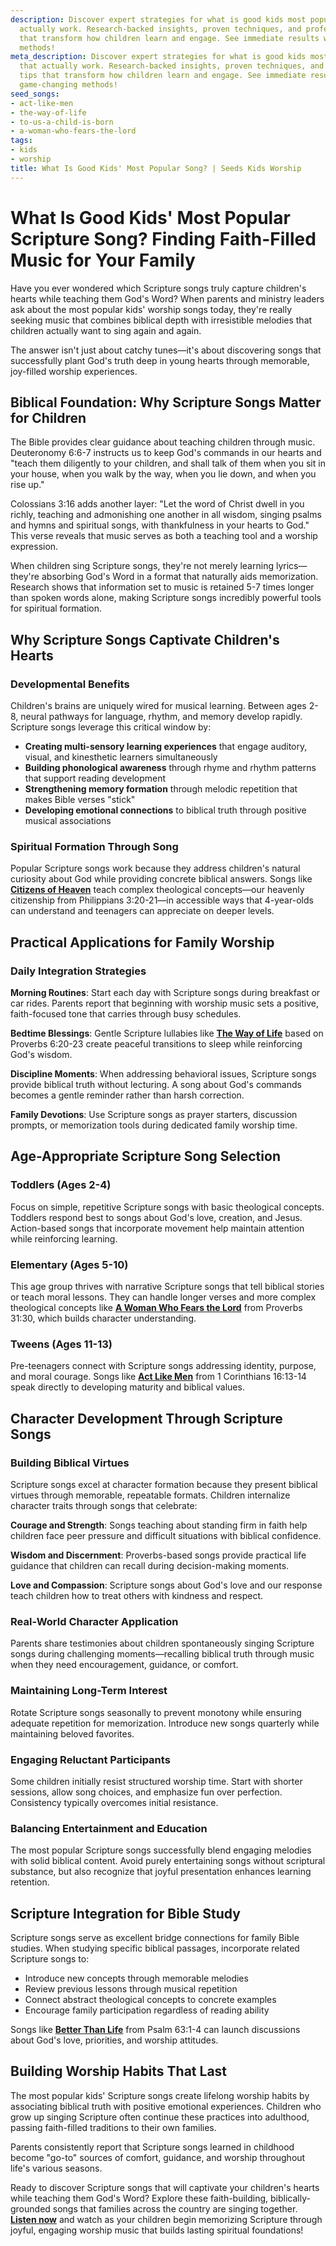 ```yaml
---
description: Discover expert strategies for what is good kids most popular song that
  actually work. Research-backed insights, proven techniques, and professional tips
  that transform how children learn and engage. See immediate results with these game-changing
  methods!
meta_description: Discover expert strategies for what is good kids most popular song
  that actually work. Research-backed insights, proven techniques, and professional
  tips that transform how children learn and engage. See immediate results with these
  game-changing methods!
seed_songs:
- act-like-men
- the-way-of-life
- to-us-a-child-is-born
- a-woman-who-fears-the-lord
tags:
- kids
- worship
title: What Is Good Kids' Most Popular Song? | Seeds Kids Worship
---
```

# What Is Good Kids' Most Popular Scripture Song? Finding Faith-Filled Music for Your Family

Have you ever wondered which Scripture songs truly capture children's hearts while teaching them God's Word? When parents and ministry leaders ask about the most popular kids' worship songs today, they're really seeking music that combines biblical depth with irresistible melodies that children actually want to sing again and again.

The answer isn't just about catchy tunes—it's about discovering songs that successfully plant God's truth deep in young hearts through memorable, joy-filled worship experiences.

## Biblical Foundation: Why Scripture Songs Matter for Children

The Bible provides clear guidance about teaching children through music. Deuteronomy 6:6-7 instructs us to keep God's commands in our hearts and "teach them diligently to your children, and shall talk of them when you sit in your house, when you walk by the way, when you lie down, and when you rise up."

Colossians 3:16 adds another layer: "Let the word of Christ dwell in you richly, teaching and admonishing one another in all wisdom, singing psalms and hymns and spiritual songs, with thankfulness in your hearts to God." This verse reveals that music serves as both a teaching tool and a worship expression.

When children sing Scripture songs, they're not merely learning lyrics—they're absorbing God's Word in a format that naturally aids memorization. Research shows that information set to music is retained 5-7 times longer than spoken words alone, making Scripture songs incredibly powerful tools for spiritual formation.

## Why Scripture Songs Captivate Children's Hearts

### Developmental Benefits

Children's brains are uniquely wired for musical learning. Between ages 2-8, neural pathways for language, rhythm, and memory develop rapidly. Scripture songs leverage this critical window by:

- **Creating multi-sensory learning experiences** that engage auditory, visual, and kinesthetic learners simultaneously
- **Building phonological awareness** through rhyme and rhythm patterns that support reading development
- **Strengthening memory formation** through melodic repetition that makes Bible verses "stick"
- **Developing emotional connections** to biblical truth through positive musical associations

### Spiritual Formation Through Song

Popular Scripture songs work because they address children's natural curiosity about God while providing concrete biblical answers. Songs like **[Citizens of Heaven](https://seedskidsworship.com/product/power/)** teach complex theological concepts—our heavenly citizenship from Philippians 3:20-21—in accessible ways that 4-year-olds can understand and teenagers can appreciate on deeper levels.

## Practical Applications for Family Worship

### Daily Integration Strategies

**Morning Routines**: Start each day with Scripture songs during breakfast or car rides. Parents report that beginning with worship music sets a positive, faith-focused tone that carries through busy schedules.

**Bedtime Blessings**: Gentle Scripture lullabies like **[The Way of Life](https://seedskidsworship.com/product/the-way-of-life-proverbs-620-23/)** based on Proverbs 6:20-23 create peaceful transitions to sleep while reinforcing God's wisdom.

**Discipline Moments**: When addressing behavioral issues, Scripture songs provide biblical truth without lecturing. A song about God's commands becomes a gentle reminder rather than harsh correction.

**Family Devotions**: Use Scripture songs as prayer starters, discussion prompts, or memorization tools during dedicated family worship time.

## Age-Appropriate Scripture Song Selection

### Toddlers (Ages 2-4)
Focus on simple, repetitive Scripture songs with basic theological concepts. Toddlers respond best to songs about God's love, creation, and Jesus. Action-based songs that incorporate movement help maintain attention while reinforcing learning.

### Elementary (Ages 5-10)
This age group thrives with narrative Scripture songs that tell biblical stories or teach moral lessons. They can handle longer verses and more complex theological concepts like **[A Woman Who Fears the Lord](https://seedskidsworship.com/product/a-woman-who-fears-the-lord-proverbs-3130/)** from Proverbs 31:30, which builds character understanding.

### Tweens (Ages 11-13)
Pre-teenagers connect with Scripture songs addressing identity, purpose, and moral courage. Songs like **[Act Like Men](https://seedskidsworship.com/product/act-like-men-1-corinthians-1613-14-2/)** from 1 Corinthians 16:13-14 speak directly to developing maturity and biblical values.

## Character Development Through Scripture Songs

### Building Biblical Virtues

Scripture songs excel at character formation because they present biblical virtues through memorable, repeatable formats. Children internalize character traits through songs that celebrate:

**Courage and Strength**: Songs teaching about standing firm in faith help children face peer pressure and difficult situations with biblical confidence.

**Wisdom and Discernment**: Proverbs-based songs provide practical life guidance that children can recall during decision-making moments.

**Love and Compassion**: Scripture songs about God's love and our response teach children how to treat others with kindness and respect.

### Real-World Character Application

Parents share testimonies about children spontaneously singing Scripture songs during challenging moments—recalling biblical truth through music when they need encouragement, guidance, or comfort.

### Maintaining Long-Term Interest
Rotate Scripture songs seasonally to prevent monotony while ensuring adequate repetition for memorization. Introduce new songs quarterly while maintaining beloved favorites.

### Engaging Reluctant Participants
Some children initially resist structured worship time. Start with shorter sessions, allow song choices, and emphasize fun over perfection. Consistency typically overcomes initial resistance.

### Balancing Entertainment and Education  
The most popular Scripture songs successfully blend engaging melodies with solid biblical content. Avoid purely entertaining songs without scriptural substance, but also recognize that joyful presentation enhances learning retention.

## Scripture Integration for Bible Study

Scripture songs serve as excellent bridge connections for family Bible studies. When studying specific biblical passages, incorporate related Scripture songs to:
- Introduce new concepts through memorable melodies
- Review previous lessons through musical repetition
- Connect abstract theological concepts to concrete examples
- Encourage family participation regardless of reading ability

Songs like **[Better Than Life](https://seedskidsworship.com/product/seeds-of-praise-vol-3/)** from Psalm 63:1-4 can launch discussions about God's love, priorities, and worship attitudes.

## Building Worship Habits That Last

The most popular kids' Scripture songs create lifelong worship habits by associating biblical truth with positive emotional experiences. Children who grow up singing Scripture often continue these practices into adulthood, passing faith-filled traditions to their own families.

Parents consistently report that Scripture songs learned in childhood become "go-to" sources of comfort, guidance, and worship throughout life's various seasons.

Ready to discover Scripture songs that will captivate your children's hearts while teaching them God's Word? Explore these faith-building, biblically-grounded songs that families across the country are singing together. **[Listen now](https://seedskidsworship.com)** and watch as your children begin memorizing Scripture through joyful, engaging worship music that builds lasting spiritual foundations!

<script type="application/ld+json">
{
  "@context": "https://schema.org",
  "@type": "Article",
  "headline": "What Is Good Kids Most Popular Song",
  "author": {
    "@type": "Organization",
    "name": "Seeds Kids Worship"
  },
  "publisher": {
    "@type": "Organization",
    "name": "Seeds Kids Worship",
    "logo": {
      "@type": "ImageObject",
      "url": "https://seedskidsworship.com/logo.png"
    }
  },
  "datePublished": "2025-09-08T13:16:19.793205",
  "dateModified": "2025-09-08T13:16:19.793230",
  "description": "Discover expert strategies for what is good kids most popular song that actually work. Research-backed insights, proven techniques, and professional tips that t",
  "mainEntityOfPage": {
    "@type": "WebPage",
    "@id": "https://seedskidsworship.com/activities/what-is-good-kids-most-popular-song/"
  }
}
</script>

<script type="application/ld+json">
{
  "@context": "https://schema.org",
  "@type": "Product",
  "name": "Act Like Men",
  "description": "Empowering Scripture song teaching biblical manhood and strength through God's commands to be watchful and strong",
  "url": "https://seedskidsworship.com/product/act-like-men-1-corinthians-1613-14-2/",
  "brand": {
    "@type": "Brand",
    "name": "Seeds Kids Worship"
  },
  "category": "Children's Christian Music",
  "album": "The Word of God"
}
</script>

<script type="application/ld+json">
{
  "@context": "https://schema.org",
  "@type": "Product",
  "name": "The Way Of Life",
  "description": "Gentle lullaby about following the way of life through God's commands from Proverbs 6:20-23",
  "url": "https://seedskidsworship.com/product/the-way-of-life-proverbs-620-23/",
  "brand": {
    "@type": "Brand",
    "name": "Seeds Kids Worship"
  },
  "category": "Children's Christian Music",
  "album": "When You Lie Down: Lullabies…"
}
</script>

<script type="application/ld+json">
{
  "@context": "https://schema.org",
  "@type": "Product",
  "name": "To Us A Child Is Born",
  "description": "Christmas song celebrating the gift of Jesus from Isaiah 9:6 and John 3:16",
  "url": "https://seedskidsworship.com/product/to-us-a-child-is-born-isaiah-96-john-316/",
  "brand": {
    "@type": "Brand",
    "name": "Seeds Kids Worship"
  },
  "category":
